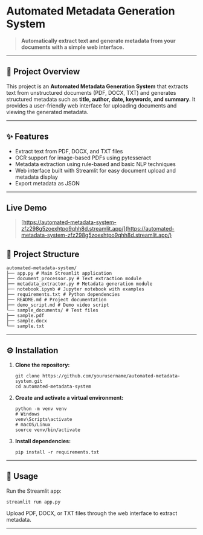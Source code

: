 # Automated Metadata Generation System

> **Automatically extract text and generate metadata from your documents with a simple web interface.**

---

## 📄 Project Overview

This project is an **Automated Metadata Generation System** that extracts text from unstructured documents (PDF, DOCX, TXT) and generates structured metadata such as **title, author, date, keywords, and summary**. It provides a user-friendly web interface for uploading documents and viewing the generated metadata.

---

## ✨ Features

- Extract text from PDF, DOCX, and TXT files
- OCR support for image-based PDFs using pytesseract
- Metadata extraction using rule-based and basic NLP techniques
- Web interface built with Streamlit for easy document upload and metadata display
- Export metadata as JSON

---
##  Live Demo
> [https://automated-metadata-system-zfz298g5zoexhtpo9qhh8d.streamlit.app/](https://automated-metadata-system-zfz298g5zoexhtpo9qhh8d.streamlit.app/)

## 📁 Project Structure

```
automated-metadata-system/
├── app.py # Main Streamlit application
├── document_processor.py # Text extraction module
├── metadata_extractor.py # Metadata generation module
├── notebook.ipynb # Jupyter notebook with examples
├── requirements.txt # Python dependencies
├── README.md # Project documentation
├── demo_script.md # Demo video script
└── sample_documents/ # Test files
├── sample.pdf
├── sample.docx
└── sample.txt
```

---

## ⚙️ Installation

1. **Clone the repository:**
    ```
    git clone https://github.com/yourusername/automated-metadata-system.git
    cd automated-metadata-system
    ```

2. **Create and activate a virtual environment:**
    ```
    python -m venv venv
    # Windows
    venv\Scripts\activate
    # macOS/Linux
    source venv/bin/activate
    ```

3. **Install dependencies:**
    ```
    pip install -r requirements.txt
    ```

---

## 🚀 Usage

Run the Streamlit app:

`streamlit run app.py`


Upload PDF, DOCX, or TXT files through the web interface to extract metadata.

---

